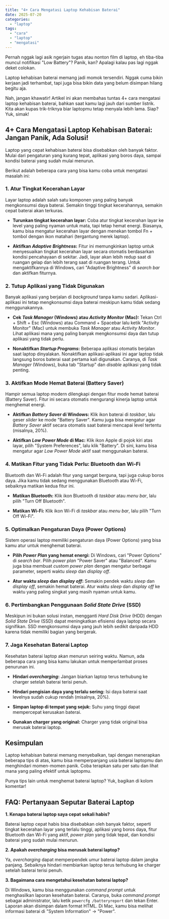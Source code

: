 ```yaml
---
title: "4+ Cara Mengatasi Laptop Kehabisan Baterai"
date: 2025-07-20
categories: 
  - "laptop"
tags: 
  - "cara"
  - "laptop"
  - "mengatasi"
---
```


Pernah nggak lagi asik ngerjain tugas atau nonton film di laptop, eh tiba-tiba muncul notifikasi "Low Battery"? Panik, kan? Apalagi kalau pas lagi nggak deket colokan.

Laptop kehabisan baterai memang jadi momok tersendiri. Nggak cuma bikin kerjaan jadi terhambat, tapi juga bisa bikin data yang belum disimpan hilang begitu aja.

Nah, jangan khawatir! Artikel ini akan membahas tuntas 4+ cara mengatasi laptop kehabisan baterai, bahkan saat kamu lagi jauh dari sumber listrik. Kita akan kupas trik-triknya biar laptopmu tetap menyala lebih lama. Siap? Yuk, simak!

## 4+ Cara Mengatasi Laptop Kehabisan Baterai: Jangan Panik, Ada Solusi!

Laptop yang cepat kehabisan baterai bisa disebabkan oleh banyak faktor. Mulai dari pengaturan yang kurang tepat, aplikasi yang boros daya, sampai kondisi baterai yang sudah mulai menurun.

Berikut adalah beberapa cara yang bisa kamu coba untuk mengatasi masalah ini:

### 1\. Atur Tingkat Kecerahan Layar

Layar laptop adalah salah satu komponen yang paling banyak mengkonsumsi daya baterai. Semakin tinggi tingkat kecerahannya, semakin cepat baterai akan terkuras.

- **Turunkan tingkat kecerahan layar:** Coba atur tingkat kecerahan layar ke level yang paling nyaman untuk mata, tapi tetap hemat energi. Biasanya, kamu bisa mengatur kecerahan layar dengan menekan tombol Fn + tombol dengan ikon matahari (tergantung merek laptop).
    
- **Aktifkan _Adaptive Brightness_:** Fitur ini memungkinkan laptop untuk menyesuaikan tingkat kecerahan layar secara otomatis berdasarkan kondisi pencahayaan di sekitar. Jadi, layar akan lebih redup saat di ruangan gelap dan lebih terang saat di ruangan terang. Untuk mengaktifkannya di Windows, cari "Adaptive Brightness" di _search bar_ dan aktifkan fiturnya.
    

### 2\. Tutup Aplikasi yang Tidak Digunakan

Banyak aplikasi yang berjalan di _background_ tanpa kamu sadari. Aplikasi-aplikasi ini tetap mengkonsumsi daya baterai meskipun kamu tidak sedang menggunakannya.

- **Cek _Task Manager_ (Windows) atau _Activity Monitor_ (Mac):** Tekan Ctrl + Shift + Esc (Windows) atau Command + Spacebar lalu ketik "Activity Monitor" (Mac) untuk membuka _Task Manager_ atau _Activity Monitor_. Lihat aplikasi mana yang paling banyak mengkonsumsi daya dan tutup aplikasi yang tidak perlu.
    
- **Nonaktifkan _Startup Programs_:** Beberapa aplikasi otomatis berjalan saat laptop dinyalakan. Nonaktifkan aplikasi-aplikasi ini agar laptop tidak langsung boros baterai saat pertama kali digunakan. Caranya, di _Task Manager_ (Windows), buka tab "Startup" dan _disable_ aplikasi yang tidak penting.
    

### 3\. Aktifkan Mode Hemat Baterai (Battery Saver)

Hampir semua laptop modern dilengkapi dengan fitur mode hemat baterai (Battery Saver). Fitur ini secara otomatis mengurangi kinerja laptop untuk menghemat energi.

- **Aktifkan _Battery Saver_ di Windows:** Klik ikon baterai di _taskbar_, lalu geser _slider_ ke mode "Battery Saver". Kamu juga bisa mengatur agar _Battery Saver_ aktif secara otomatis saat baterai mencapai level tertentu (misalnya, 20%).
    
- **Aktifkan _Low Power Mode_ di Mac:** Klik ikon Apple di pojok kiri atas layar, pilih "System Preferences", lalu klik "Battery". Di sini, kamu bisa mengatur agar _Low Power Mode_ aktif saat menggunakan baterai.
    

### 4\. Matikan Fitur yang Tidak Perlu: Bluetooth dan Wi-Fi

Bluetooth dan Wi-Fi adalah fitur yang sangat berguna, tapi juga cukup boros daya. Jika kamu tidak sedang menggunakan Bluetooth atau Wi-Fi, sebaiknya matikan kedua fitur ini.

- **Matikan Bluetooth:** Klik ikon Bluetooth di _taskbar_ atau _menu bar_, lalu pilih "Turn Off Bluetooth".
    
- **Matikan Wi-Fi:** Klik ikon Wi-Fi di _taskbar_ atau _menu bar_, lalu pilih "Turn Off Wi-Fi".
    

### 5\. Optimalkan Pengaturan Daya (Power Options)

Sistem operasi laptop memiliki pengaturan daya (Power Options) yang bisa kamu atur untuk menghemat baterai.

- **Pilih _Power Plan_ yang hemat energi:** Di Windows, cari "Power Options" di _search bar_. Pilih _power plan_ "Power Saver" atau "Balanced". Kamu juga bisa membuat _custom power plan_ dengan mengatur berbagai parameter, seperti waktu _sleep_ dan _display off_.
    
- **Atur waktu _sleep_ dan _display off_:** Semakin pendek waktu _sleep_ dan _display off_, semakin hemat baterai. Atur waktu _sleep_ dan _display off_ ke waktu yang paling singkat yang masih nyaman untuk kamu.
    

### 6\. Pertimbangkan Penggunaan _Solid State Drive_ (SSD)

Meskipun ini bukan solusi instan, mengganti _Hard Disk Drive_ (HDD) dengan _Solid State Drive_ (SSD) dapat meningkatkan efisiensi daya laptop secara signifikan. SSD mengkonsumsi daya yang jauh lebih sedikit daripada HDD karena tidak memiliki bagian yang bergerak.

### 7\. Jaga Kesehatan Baterai Laptop

Kesehatan baterai laptop akan menurun seiring waktu. Namun, ada beberapa cara yang bisa kamu lakukan untuk memperlambat proses penurunan ini.

- **Hindari _overcharging_:** Jangan biarkan laptop terus terhubung ke charger setelah baterai terisi penuh.
    
- **Hindari pengisian daya yang terlalu sering:** Isi daya baterai saat levelnya sudah cukup rendah (misalnya, 20%).
    
- **Simpan laptop di tempat yang sejuk:** Suhu yang tinggi dapat mempercepat kerusakan baterai.
    
- **Gunakan charger yang original:** Charger yang tidak original bisa merusak baterai laptop.
    

## Kesimpulan

Laptop kehabisan baterai memang menyebalkan, tapi dengan menerapkan beberapa tips di atas, kamu bisa memperpanjang usia baterai laptopmu dan menghindari momen-momen panik. Coba terapkan satu per satu dan lihat mana yang paling efektif untuk laptopmu.

Punya tips lain untuk menghemat baterai laptop? Yuk, bagikan di kolom komentar!

## FAQ: Pertanyaan Seputar Baterai Laptop

**1\. Kenapa baterai laptop saya cepat sekali habis?**

Baterai laptop cepat habis bisa disebabkan oleh banyak faktor, seperti tingkat kecerahan layar yang terlalu tinggi, aplikasi yang boros daya, fitur Bluetooth dan Wi-Fi yang aktif, _power plan_ yang tidak tepat, dan kondisi baterai yang sudah mulai menurun.

**2\. Apakah _overcharging_ bisa merusak baterai laptop?**

Ya, _overcharging_ dapat memperpendek umur baterai laptop dalam jangka panjang. Sebaiknya hindari membiarkan laptop terus terhubung ke charger setelah baterai terisi penuh.

**3\. Bagaimana cara mengetahui kesehatan baterai laptop?**

Di Windows, kamu bisa menggunakan _command prompt_ untuk menghasilkan laporan kesehatan baterai. Caranya, buka _command prompt_ sebagai administrator, lalu ketik `powercfg /batteryreport` dan tekan Enter. Laporan akan disimpan dalam format HTML. Di Mac, kamu bisa melihat informasi baterai di "System Information" -> "Power".
